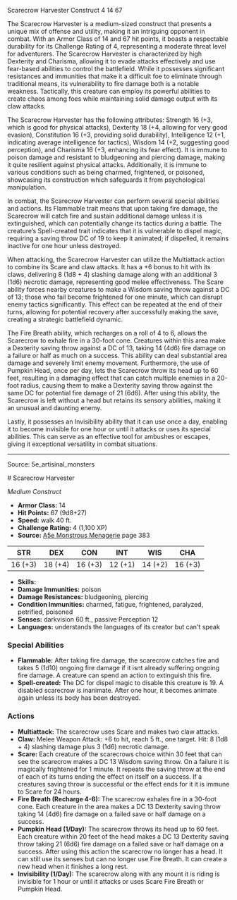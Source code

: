 <MonsterName/>Scarecrow Harvester</MonsterName>
<CreatureType/>Construct</CreatureType>
<CR/>4</CR>
<AC/>14</AC>
<HP/>67</HP>
<summary>The Scarecrow Harvester is a medium-sized construct that presents a unique mix of offense and utility, making it an intriguing opponent in combat. With an Armor Class of 14 and 67 hit points, it boasts a respectable durability for its Challenge Rating of 4, representing a moderate threat level for adventurers. The Scarecrow Harvester is characterized by high Dexterity and Charisma, allowing it to evade attacks effectively and use fear-based abilities to control the battlefield. While it possesses significant resistances and immunities that make it a difficult foe to eliminate through traditional means, its vulnerability to fire damage both is a notable weakness. Tactically, this creature can employ its powerful abilities to create chaos among foes while maintaining solid damage output with its claw attacks.</summary>

<detail>

The Scarecrow Harvester has the following attributes: Strength 16 (+3, which is good for physical attacks), Dexterity 18 (+4, allowing for very good evasion), Constitution 16 (+3, providing solid durability), Intelligence 12 (+1, indicating average intelligence for tactics), Wisdom 14 (+2, suggesting good perception), and Charisma 16 (+3, enhancing its fear effect). It is immune to poison damage and resistant to bludgeoning and piercing damage, making it quite resilient against physical attacks. Additionally, it is immune to various conditions such as being charmed, frightened, or poisoned, showcasing its construction which safeguards it from psychological manipulation.

In combat, the Scarecrow Harvester can perform several special abilities and actions. Its Flammable trait means that upon taking fire damage, the Scarecrow will catch fire and sustain additional damage unless it is extinguished, which can potentially change its tactics during a battle. The creature’s Spell-created trait indicates that it is vulnerable to dispel magic, requiring a saving throw DC of 19 to keep it animated; if dispelled, it remains inactive for one hour unless destroyed.

When attacking, the Scarecrow Harvester can utilize the Multiattack action to combine its Scare and claw attacks. It has a +6 bonus to hit with its claws, delivering 8 (1d8 + 4) slashing damage along with an additional 3 (1d6) necrotic damage, representing good melee effectiveness. The Scare ability forces nearby creatures to make a Wisdom saving throw against a DC of 13; those who fail become frightened for one minute, which can disrupt enemy tactics significantly. This effect can be repeated at the end of their turns, allowing for potential recovery after successfully making the save, creating a strategic battlefield dynamic.

The Fire Breath ability, which recharges on a roll of 4 to 6, allows the Scarecrow to exhale fire in a 30-foot cone. Creatures within this area make a Dexterity saving throw against a DC of 13, taking 14 (4d6) fire damage on a failure or half as much on a success. This ability can deal substantial area damage and severely limit enemy movement. Furthermore, the use of Pumpkin Head, once per day, lets the Scarecrow throw its head up to 60 feet, resulting in a damaging effect that can catch multiple enemies in a 20-foot radius, causing them to make a Dexterity saving throw against the same DC for potential fire damage of 21 (6d6). After using this ability, the Scarecrow is left without a head but retains its sensory abilities, making it an unusual and daunting enemy.

Lastly, it possesses an Invisibility ability that it can use once a day, enabling it to become invisible for one hour or until it attacks or uses its special abilities. This can serve as an effective tool for ambushes or escapes, giving it exceptional versatility in combat situations.</detail>



---

Source: 5e_artisinal_monsters

<statblock>
# Scarecrow Harvester

*Medium* *Construct*

- **Armor Class:** 14
- **Hit Points:** 67 (9d8+27)
- **Speed:** walk 40 ft.
- **Challenge Rating:** 4 (1,100 XP)
- **Source:** [A5e Monstrous Menagerie](https://enpublishingrpg.com/products/level-up-monstrous-menagerie-a5e) page 383

| STR | DEX | CON | INT | WIS | CHA |
| --- | --- | --- | --- | --- | --- |
| 16 (+3) | 18 (+4) | 16 (+3) | 12 (+1) | 14 (+2) | 16 (+3) |

- **Skills:** 
- **Damage Immunities:** poison
- **Damage Resistances:** bludgeoning, piercing
- **Condition Immunities:** charmed, fatigue, frightened, paralyzed, petrified, poisoned
- **Senses:** darkvision 60 ft., passive Perception 12
- **Languages:** understands the languages of its creator but can't speak

### Special Abilities

- **Flammable:** After taking fire damage, the scarecrow catches fire and takes 5 (1d10) ongoing fire damage if it isnt already suffering ongoing fire damage. A creature can spend an action to extinguish this fire.
- **Spell-created:** The DC for dispel magic to disable this creature is 19. A disabled scarecrow is inanimate. After one hour, it becomes animate again unless its body has been destroyed.

### Actions

- **Multiattack:** The scarecrow uses Scare and makes two claw attacks.
- **Claw:** Melee Weapon Attack: +6 to hit, reach 5 ft., one target. Hit: 8 (1d8 + 4) slashing damage plus 3 (1d6) necrotic damage.
- **Scare:** Each creature of the scarecrows choice within 30 feet that can see the scarecrow makes a DC 13 Wisdom saving throw. On a failure  it is magically frightened for 1 minute. It repeats the saving throw at the end of each of its turns  ending the effect on itself on a success. If a creatures saving throw is successful or the effect ends for it  it is immune to Scare for 24 hours.
- **Fire Breath (Recharge 4-6):** The scarecrow exhales fire in a 30-foot cone. Each creature in the area makes a DC 13 Dexterity saving throw  taking 14 (4d6) fire damage on a failed save or half damage on a success.
- **Pumpkin Head (1/Day):** The scarecrow throws its head up to 60 feet. Each creature within 20 feet of the head makes a DC 13 Dexterity saving throw  taking 21 (6d6) fire damage on a failed save or half damage on a success. After using this action  the scarecrow no longer has a head. It can still use its senses but can no longer use Fire Breath. It can create a new head when it finishes a long rest.
- **Invisibility (1/Day):** The scarecrow  along with any mount it is riding  is invisible for 1 hour or until it attacks or uses Scare  Fire Breath  or Pumpkin Head.


</statblock>


